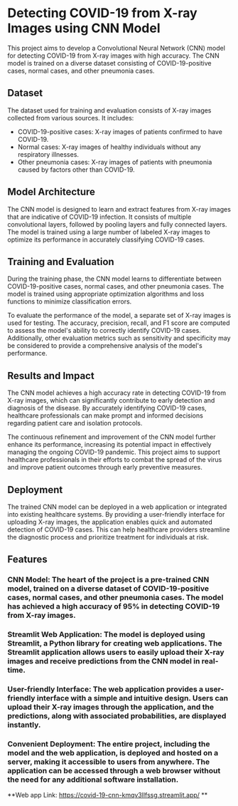 # Detecting COVID-19 from X-ray Images using CNN Model

This project aims to develop a Convolutional Neural Network (CNN) model for detecting COVID-19 from X-ray images with high accuracy. The CNN model is trained on a diverse dataset consisting of COVID-19-positive cases, normal cases, and other pneumonia cases.

## Dataset

The dataset used for training and evaluation consists of X-ray images collected from various sources. It includes:

- COVID-19-positive cases: X-ray images of patients confirmed to have COVID-19.
- Normal cases: X-ray images of healthy individuals without any respiratory illnesses.
- Other pneumonia cases: X-ray images of patients with pneumonia caused by factors other than COVID-19.

## Model Architecture

The CNN model is designed to learn and extract features from X-ray images that are indicative of COVID-19 infection. It consists of multiple convolutional layers, followed by pooling layers and fully connected layers. The model is trained using a large number of labeled X-ray images to optimize its performance in accurately classifying COVID-19 cases.

## Training and Evaluation

During the training phase, the CNN model learns to differentiate between COVID-19-positive cases, normal cases, and other pneumonia cases. The model is trained using appropriate optimization algorithms and loss functions to minimize classification errors.

To evaluate the performance of the model, a separate set of X-ray images is used for testing. The accuracy, precision, recall, and F1 score are computed to assess the model's ability to correctly identify COVID-19 cases. Additionally, other evaluation metrics such as sensitivity and specificity may be considered to provide a comprehensive analysis of the model's performance.

## Results and Impact

The CNN model achieves a high accuracy rate in detecting COVID-19 from X-ray images, which can significantly contribute to early detection and diagnosis of the disease. By accurately identifying COVID-19 cases, healthcare professionals can make prompt and informed decisions regarding patient care and isolation protocols.

The continuous refinement and improvement of the CNN model further enhance its performance, increasing its potential impact in effectively managing the ongoing COVID-19 pandemic. This project aims to support healthcare professionals in their efforts to combat the spread of the virus and improve patient outcomes through early preventive measures.

## Deployment

The trained CNN model can be deployed in a web application or integrated into existing healthcare systems. By providing a user-friendly interface for uploading X-ray images, the application enables quick and automated detection of COVID-19 cases. This can help healthcare providers streamline the diagnostic process and prioritize treatment for individuals at risk.

## Features

### CNN Model: The heart of the project is a pre-trained CNN model, trained on a diverse dataset of COVID-19-positive cases, normal cases, and other pneumonia cases. The model has achieved a high accuracy of 95% in detecting COVID-19 from X-ray images.
### Streamlit Web Application: The model is deployed using Streamlit, a Python library for creating web applications. The Streamlit application allows users to easily upload their X-ray images and receive predictions from the CNN model in real-time.
### User-friendly Interface: The web application provides a user-friendly interface with a simple and intuitive design. Users can upload their X-ray images through the application, and the predictions, along with associated probabilities, are displayed instantly.
### Convenient Deployment: The entire project, including the model and the web application, is deployed and hosted on a server, making it accessible to users from anywhere. The application can be accessed through a web browser without the need for any additional software installation.

**Web app Link: https://covid-19-cnn-kmqv3llfssg.streamlit.app/ **
